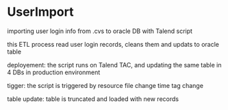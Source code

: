 # UserImport
importing user login info from .cvs to oracle DB with Talend script

this ETL process read user login records, cleans them and updats to oracle table

deployement:
the script runs on Talend TAC, and updating the same table in 4 DBs in production environment 

tigger:
the script is triggered by resource file change time tag change

table update:
table is truncated and loaded with new records
